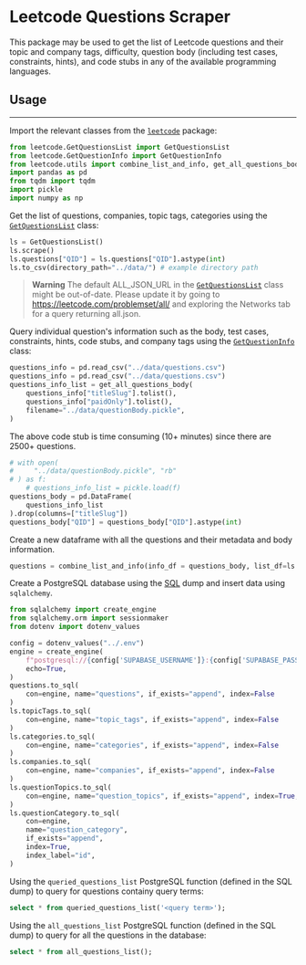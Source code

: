 # Leetcode Questions Scraper

This package may be used to get the list of Leetcode questions and their topic and company tags, difficulty, question body (including test cases, constraints, hints), and code stubs in any of the available programming languages.

## Usage

---

Import the relevant classes from the [`leetcode`](/src/leetcode/) package:

```python
from leetcode.GetQuestionsList import GetQuestionsList
from leetcode.GetQuestionInfo import GetQuestionInfo
from leetcode.utils import combine_list_and_info, get_all_questions_body
import pandas as pd
from tqdm import tqdm
import pickle
import numpy as np
```

Get the list of questions, companies, topic tags, categories using the [`GetQuestionsList`](/src/GetQuestionsList) class:

```python
ls = GetQuestionsList()
ls.scrape()
ls.questions["QID"] = ls.questions["QID"].astype(int)
ls.to_csv(directory_path="../data/") # example directory path
```

> **Warning**
> The default ALL_JSON_URL in the [`GetQuestionsList`](/src/GetQuestionsList) class might be out-of-date. Please update it by going to https://leetcode.com/problemset/all/ and exploring the Networks tab for a query returning all.json.

Query individual question's information such as the body, test cases, constraints, hints, code stubs, and company tags using the [`GetQuestionInfo`](/src/leetcode/GetQuestionInfo.py) class:

```python
questions_info = pd.read_csv("../data/questions.csv")
questions_info = pd.read_csv("../data/questions.csv")
questions_info_list = get_all_questions_body(
    questions_info["titleSlug"].tolist(),
    questions_info["paidOnly"].tolist(),
    filename="../data/questionBody.pickle",
)
```

The above code stub is time consuming (10+ minutes) since there are 2500+ questions.

```python
# with open(
#     "../data/questionBody.pickle", "rb"
# ) as f:
    # questions_info_list = pickle.load(f)
questions_body = pd.DataFrame(
    questions_info_list
).drop(columns=["titleSlug"])
questions_body["QID"] = questions_body["QID"].astype(int)
```

Create a new dataframe with all the questions and their metadata and body information.

```python
questions = combine_list_and_info(info_df = questions_body, list_df=ls.questions)
```

Create a PostgreSQL database using the [SQL](/sql/create.sql) dump and insert data using `sqlalchemy`.

```python
from sqlalchemy import create_engine
from sqlalchemy.orm import sessionmaker
from dotenv import dotenv_values

config = dotenv_values("../.env")
engine = create_engine(
    f"postgresql://{config['SUPABASE_USERNAME']}:{config['SUPABASE_PASSWORD']}@{config['SUPABASE_HOSTNAME']}:{config['SUPABASE_PORT']}/{config['SUPABASE_DBNAME']}",
    echo=True,
)
questions.to_sql(
    con=engine, name="questions", if_exists="append", index=False
)
ls.topicTags.to_sql(
    con=engine, name="topic_tags", if_exists="append", index=False
)
ls.categories.to_sql(
    con=engine, name="categories", if_exists="append", index=False
)
ls.companies.to_sql(
    con=engine, name="companies", if_exists="append", index=False
)
ls.questionTopics.to_sql(
    con=engine, name="question_topics", if_exists="append", index=True, index_label="id"
)
ls.questionCategory.to_sql(
    con=engine,
    name="question_category",
    if_exists="append",
    index=True,
    index_label="id",
)
```

Using the `queried_questions_list` PostgreSQL function (defined in the SQL dump) to query for questions containy query terms:

```sql
select * from queried_questions_list('<query term>');
```

Using the `all_questions_list` PostgreSQL function (defined in the SQL dump) to query for all the questions in the database:

```sql
select * from all_questions_list();
```
